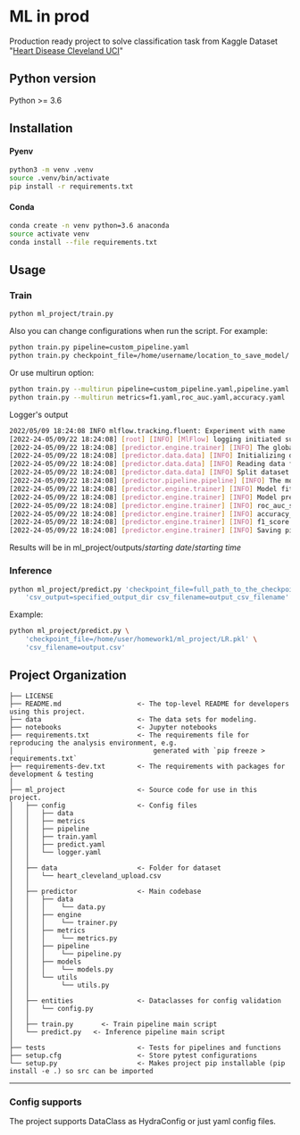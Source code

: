# ML in prod
Production ready project to solve classification task from Kaggle Dataset "[Heart Disease Cleveland UCI](https://www.kaggle.com/datasets/cherngs/heart-disease-cleveland-uci)"

## Python version 
Python >= 3.6

## Installation
#### Pyenv
```bash
python3 -m venv .venv
source .venv/bin/activate
pip install -r requirements.txt
```
#### Conda
```bash
conda create -n venv python=3.6 anaconda
source activate venv
conda install --file requirements.txt
```

## Usage
### Train
```bash
python ml_project/train.py
```
Also you can change configurations when run the script. For example:
```bash
python train.py pipeline=custom_pipeline.yaml
python train.py checkpoint_file=/home/username/location_to_save_model/
```
Or use multirun option:
```bash
python train.py --multirun pipeline=custom_pipeline.yaml,pipeline.yaml
python train.py --multirun metrics=f1.yaml,roc_auc.yaml,accuracy.yaml
```
Logger's output
```bash
2022/05/09 18:24:08 INFO mlflow.tracking.fluent: Experiment with name 'Classification' does not exist. Creating a new experiment.
[2022-24-05/09/22 18:24:08] [root] [INFO] [MlFlow] logging initiated successfully.
[2022-24-05/09/22 18:24:08] [predictor.engine.trainer] [INFO] The global random seed is fixed 3407
[2022-24-05/09/22 18:24:08] [predictor.data.data] [INFO] Initializing data preprocessing}
[2022-24-05/09/22 18:24:08] [predictor.data.data] [INFO] Reading data from /home/user/MLProd/rinat/ml_project/data/heart_cleveland_upload.csv
[2022-24-05/09/22 18:24:08] [predictor.data.data] [INFO] Split dataset into train/test sizes: 0.8/0.2
[2022-24-05/09/22 18:24:08] [predictor.pipeline.pipeline] [INFO] The model is initialized
[2022-24-05/09/22 18:24:08] [predictor.engine.trainer] [INFO] Model fitting
[2022-24-05/09/22 18:24:08] [predictor.engine.trainer] [INFO] Model prediction on validation dataset
[2022-24-05/09/22 18:24:08] [predictor.engine.trainer] [INFO] roc_auc_score on validation dataset: 0.8481646273637374
[2022-24-05/09/22 18:24:08] [predictor.engine.trainer] [INFO] accuracy_score on validation dataset: 0.85
[2022-24-05/09/22 18:24:08] [predictor.engine.trainer] [INFO] f1_score on validation dataset: 0.8363636363636363
[2022-24-05/09/22 18:24:08] [predictor.engine.trainer] [INFO] Saving pipeline into /home/user/MLProd/rinat/ml_project/model_weights/LR.pkl
```
Results will be in ml_project/outputs/*starting date*/*starting time*

### Inference
```bash
python ml_project/predict.py 'checkpoint_file=full_path_to_the_checkpoint' \ 
    'csv_output=specified_output_dir csv_filename=output_csv_filename' 
```
Example:
```bash
python ml_project/predict.py \ 
    'checkpoint_file=/home/user/homework1/ml_project/LR.pkl' \ 
    'csv_filename=output.csv'
```
Project Organization
------------
    ├── LICENSE
    ├── README.md                   <- The top-level README for developers using this project.
    ├── data                        <- The data sets for modeling.
    ├── notebooks                   <- Jupyter notebooks
    ├── requirements.txt            <- The requirements file for reproducing the analysis environment, e.g.
    │                                   generated with `pip freeze > requirements.txt`
    ├── requirements-dev.txt        <- The requirements with packages for development & testing
    │
    ├── ml_project                  <- Source code for use in this project.
    │   ├── config                  <- Config files
    │   │   ├── data         
    │   │   ├── metrics    
    │   │   ├── pipeline           
    │   │   ├── train.yaml         
    │   │   ├── predict.yaml         
    │   │   └── logger.yaml
    │   │ 
    │   ├── data                    <- Folder for dataset
    │   │   └── heart_cleveland_upload.csv
    │   │
    │   ├── predictor               <- Main codebase
    │   │   ├── data     
    │   │   │    └── data.py    
    │   │   ├── engine     
    │   │   │    └── trainer.py   
    │   │   ├── metrics     
    │   │   │    └── metrics.py 
    │   │   ├── pipeline     
    │   │   │    └── pipeline.py        
    │   │   ├── models     
    │   │   │    └── models.py          
    │   │   └── utils     
    │   │        └── utils.py 
    │   │
    │   ├── entities                <- Dataclasses for config validation
    │   │   └── config.py
    │   │
    │   ├── train.py       <- Train pipeline main script
    │   └── predict.py   <- Inference pipeline main script
    │
    ├── tests                       <- Tests for pipelines and functions
    ├── setup.cfg                   <- Store pytest configurations
    └── setup.py                    <- Makes project pip installable (pip install -e .) so src can be imported
--------

### Config supports
The project supports DataClass as HydraConfig or just yaml config files.